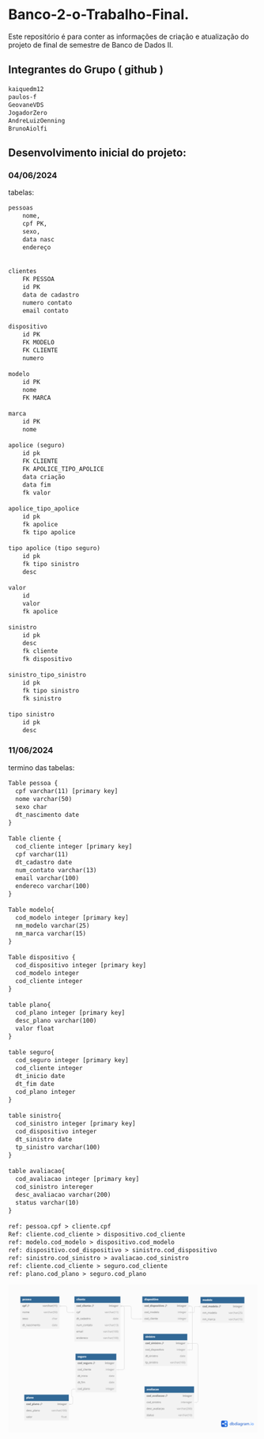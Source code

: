 # Banco-2-o-Trabalho-Final.
Este repositório é para conter as informações de criação e atualização do projeto de final de semestre de Banco de Dados II. 

## Integrantes do Grupo ( github )
	kaiquedm12
 	paulos-f
	GeovaneVDS
 	JogadorZero
  	AndreLuizOenning
	BrunoAiolfi

## Desenvolvimento inicial do projeto:
### 04/06/2024

tabelas:
	
	pessoas
		nome,
		cpf PK,
		sexo,
		data nasc
		endereço	

	
	clientes
		FK PESSOA
		id PK
		data de cadastro
		numero contato
		email contato
	
	dispositivo
		id PK
		FK MODELO
		FK CLIENTE
		numero	
	
	modelo
		id PK
		nome
		FK MARCA
	
	marca 
		id PK
		nome
		
	apolice (seguro)
		id pk
		FK CLIENTE
		FK APOLICE_TIPO_APOLICE
		data criação
		data fim
		fk valor 
	
	apolice_tipo_apolice
		id pk
		fk apolice
		fk tipo apolice
	
	tipo apolice (tipo seguro)
		id pk
		fk tipo sinistro
		desc
	
	valor
		id
		valor
		fk apolice
	
	sinistro 
		id pk
		desc
		fk cliente
		fk dispositivo
	
	sinistro_tipo_sinistro
		id pk
		fk tipo sinistro
		fk sinistro
	
	tipo sinistro
		id pk
		desc 


### 11/06/2024

termino das tabelas:

	
	Table pessoa {
	  cpf varchar(11) [primary key]
	  nome varchar(50)
	  sexo char
	  dt_nascimento date
	}
	
	Table cliente {
	  cod_cliente integer [primary key]
	  cpf varchar(11)
	  dt_cadastro date
	  num_contato varchar(13)
	  email varchar(100)
	  endereco varchar(100)
	}
	
	Table modelo{
	  cod_modelo integer [primary key]
	  nm_modelo varchar(25)
	  nm_marca varchar(15)
	}
	
	Table dispositivo {
	  cod_dispositivo integer [primary key]
	  cod_modelo integer
	  cod_cliente integer
	}
	
	table plano{
	  cod_plano integer [primary key]
	  desc_plano varchar(100)
	  valor float
	}
	
	table seguro{
	  cod_seguro integer [primary key]
	  cod_cliente integer
	  dt_inicio date
	  dt_fim date
	  cod_plano integer
	}
	
	table sinistro{
	  cod_sinistro integer [primary key]
	  cod_dispositivo integer
	  dt_sinistro date
	  tp_sinistro varchar(100)
	}
	
	table avaliacao{
	  cod_avaliacao integer [primary key]
	  cod_sinistro intereger
	  desc_avaliacao varchar(200)
	  status varchar(10)
	}
	
	ref: pessoa.cpf > cliente.cpf
	Ref: cliente.cod_cliente > dispositivo.cod_cliente 
	ref: modelo.cod_modelo > dispositivo.cod_modelo
	ref: dispositivo.cod_dispositivo > sinistro.cod_dispositivo
	ref: sinistro.cod_sinistro > avaliacao.cod_sinistro
	ref: cliente.cod_cliente > seguro.cod_cliente
	ref: plano.cod_plano > seguro.cod_plano

![Alt text](modelo_fisico.png)

